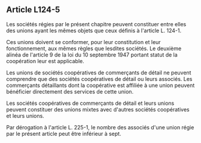 Article L124-5
----
Les sociétés régies par le présent chapitre peuvent constituer entre elles des
unions ayant les mêmes objets que ceux définis à l'article L. 124-1.

Ces unions doivent se conformer, pour leur constitution et leur fonctionnement,
aux mêmes règles que lesdites sociétés. Le deuxième alinéa de l'article 9 de la
loi du 10 septembre 1947 portant statut de la coopération leur est applicable.

Les unions de sociétés coopératives de commerçants de détail ne peuvent
comprendre que des sociétés coopératives de détail ou leurs associés. Les
commerçants détaillants dont la coopérative est affiliée à une union peuvent
bénéficier directement des services de cette union.

Les sociétés coopératives de commerçants de détail et leurs unions peuvent
constituer des unions mixtes avec d'autres sociétés coopératives et leurs
unions.

Par dérogation à l'article L. 225-1, le nombre des associés d'une union régie
par le présent article peut être inférieur à sept.
